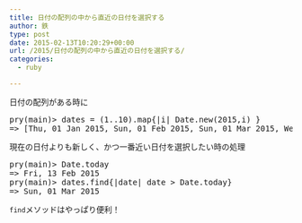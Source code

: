 ```yaml
---
title: 日付の配列の中から直近の日付を選択する
author: 鉄
type: post
date: 2015-02-13T10:20:29+00:00
url: /2015/日付の配列の中から直近の日付を選択する/
categories:
  - ruby

---
```

日付の配列がある時に

<pre class="lang:ruby decode:true " >pry(main)&gt; dates = (1..10).map{|i| Date.new(2015,i) }
=&gt; [Thu, 01 Jan 2015, Sun, 01 Feb 2015, Sun, 01 Mar 2015, Wed, 01 Apr 2015, Fri, 01 May 2015, Mon, 01 Jun 2015, Wed, 01 Jul 2015, Sat, 01 Aug 2015, Tue, 01 Sep 2015, Thu, 01 Oct 2015]</pre>

現在の日付よりも新しく、かつ一番近い日付を選択したい時の処理

<pre class="lang:ruby decode:true " >pry(main)&gt; Date.today
=&gt; Fri, 13 Feb 2015
pry(main)&gt; dates.find{|date| date &gt; Date.today}
=&gt; Sun, 01 Mar 2015
</pre>

`find`メソッドはやっぱり便利！

